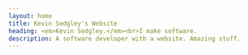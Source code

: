 ```yaml
---
layout: home
title: Kevin Sedgley's Website
heading: <em>Kevin Sedgley.</em><br>I make software.
description: A software developer with a website. Amazing stuff.
---
```

